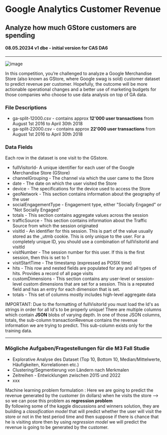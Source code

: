 # Google Analytics Customer Revenue  

Analyze how much GStore customers are spending
---  
#### 08.05.20234 v1 dbe - initial version for CAS DA6
---  
![image](https://github.com/sawubona-gmbh/CAS-DA/assets/52699611/15af78f5-6b98-4a07-8d26-90ee515c8ce6)

In this competition, you’re challenged to analyze a Google Merchandise Store (also known as GStore, where Google swag is sold) customer dataset to predict revenue per customer. Hopefully, the outcome will be more actionable operational changes and a better use of marketing budgets for those companies who choose to use data analysis on top of GA data.


### File Descriptions  
+ ga-split-12000.csv - contains approx **12'000 user transactions** from August 1st 2016 to April 30th 2018
+ ga-split-22000.csv - contains approx **22'000 user transactions** from August 1st 2016 to April 30th 2018

### Data Fields   
Each row in the dataset is one visit to the GSstore. 

+ fullVisitorId- A unique identifier for each user of the Google Merchandise Store (GStore)
+ channelGrouping - The channel via which the user came to the Store
+ date - The date on which the user visited the Store
+ device - The specifications for the device used to access the Store
+ geoNetwork - This section contains information about the geography of the user
+ socialEngagementType - Engagement type, either "Socially Engaged" or "Not Socially Engaged"
+ totals - This section contains aggregate values across the session
+ trafficSource - This section contains information about the Traffic Source from which the session originated
+ visitId - An identifier for this session. This is part of the value usually stored as the _utmb cookie. This is only unique to the user. 
For a completely unique ID, you should use a combination of fullVisitorId and visitId
+ visitNumber - The session number for this user. If this is the first session, then this is set to 1
+ visitStartTime - The timestamp (expressed as POSIX time)
+ hits - This row and nested fields are populated for any and all types of hits. Provides a record of all page visits
+ customDimensions - This section contains any user-level or session-level custom dimensions that are set for a session. 
This is a repeated field and has an entry for each dimension that is set.
+ totals - This set of columns mostly includes high-level aggregate data

IMPORTANT: Due to the formatting of fullVisitorId you must load the Id's as strings in order for all Id's to be properly unique!
There are multiple columns which contain **JSON** blobs of varying depth. In one of those JSON columns, totals, the sub-column transactionRevenue contains the revenue information we are trying to predict. 
This sub-column exists only for the training data.


---   
### Mögliche Aufgaben/Fragestellungen für die M3 Fall Studie    
+ Explorative Analyse des Dataset (Top 10, Bottom 10, Median/Mittelwerte, Häufigkeiten, Korrelationen etc.)
+ Clustering/Segmentierung von Ländern nach Merkmalen
+ Zeitreihen - Entwicklungen zwischen 2015 und 2022
+ xxx  

Machine learning problem formulation :
Here we are going to predict the revenue generated by the customer (in dollars) when he visits the store --> so we can pose this problem as **regression problem**  
By following some of the kaggle discussions and winners solution, they are building a *classification model* that will predict whether the user will visit the store or not in the test period time 
and then suppose if there is chance that he is visiting store then by using *regression model* we will predict the revenue is going to be generated by the customer.
